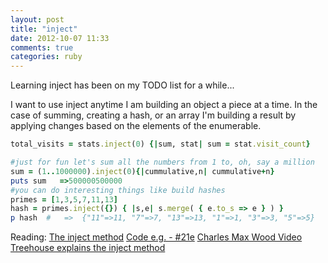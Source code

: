 ```yaml
---
layout: post
title: "inject"
date: 2012-10-07 11:33
comments: true
categories: ruby
---
```


Learning inject has been on my TODO list for a while...

I want to use inject anytime I am building an object a piece at a time. In the case of summing, creating a hash, or an array I'm building a result by applying changes based on the elements of the enumerable.

```ruby Examples
total_visits = stats.inject(0) {|sum, stat| sum = stat.visit_count}

#just for fun let's sum all the numbers from 1 to, oh, say a million
sum = (1..1000000).inject(0){|cummulative,n| cummulative+n}
puts sum   =>500000500000
#you can do interesting things like build hashes
primes = [1,3,5,7,11,13]
hash = primes.inject({}) { |s,e| s.merge( { e.to_s => e } ) }
p hash  #   =>  {"11"=>11, "7"=>7, "13"=>13, "1"=>1, "3"=>3, "5"=>5}
```


Reading:
[The inject method](http://blog.jayfields.com/2008/03/ruby-inject.html)
[Code e.g. - #21e](http://www.fincher.org/tips/Languages/Ruby/)
[Charles Max Wood Video](http://teachmetocode.com/screencasts/rubys-enumerable-module-the-inject-method/)
[Treehouse explains the inject method](http://blog.teamtreehouse.com/ruby-arrays)